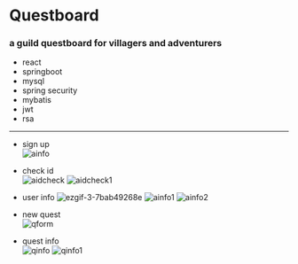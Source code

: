 # Questboard
### a guild questboard for villagers and adventurers
- react
- springboot
- mysql
- spring security
- mybatis
- jwt
- rsa
----
- sign up  
![ainfo](https://github.com/user-attachments/assets/b56d8007-a1c8-4cf1-ac81-5bbd767c93f2)
- check id  
![aidcheck](https://github.com/user-attachments/assets/7e516261-33ba-44fa-a6e8-1e8dd182caa1)
![aidcheck1](https://github.com/user-attachments/assets/054f877c-b0d7-454e-bdff-cd99a8e065c0)
- user info
![ezgif-3-7bab49268e](https://github.com/user-attachments/assets/c188c2b9-ed1e-4405-acba-aacacfcebc3e)
![ainfo1](https://github.com/user-attachments/assets/5d23cf6f-cba4-4ee5-9790-7101a3c54558)
![ainfo2](https://github.com/user-attachments/assets/94ad97b3-f6d0-46c7-a5e2-76fec1d61cdc)

- new quest  
![qform](https://github.com/user-attachments/assets/b0e2dd3d-49da-4c59-9570-b3a834683925)
- quest info  
![qinfo](https://github.com/user-attachments/assets/b4daf463-4912-49ca-a17b-5d6fbb5dcec7)
![qinfo1](https://github.com/user-attachments/assets/0be05f6f-74a2-456c-96d4-16694b7f20bc)

